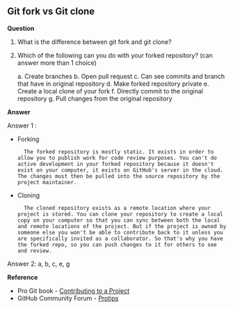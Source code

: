 ## Git fork vs Git clone

**Question**

1. What is the difference between git fork and git clone? 

2. Which of the following can you do with your forked repository? (can answer more than 1 choice)
    
    a. Create branches
    b. Open pull request
    c. Can see commits and branch that have in original repository
    d. Make forked repository private
    e. Create a local clone of your fork
    f. Directly commit to the original repository
    g. Pull changes from the original repository

**Answer**

Answer 1 :

* Forking

        The forked repository is mostly static. It exists in order to allow you to publish work for code review purposes. You can't do active development in your forked repository because it doesn't exist on your computer, it exists on GitHub's server in the cloud. The changes must then be pulled into the source repository by the project maintainer.

* Cloning

        The cloned repository exists as a remote location where your project is stored. You can clone your repository to create a local copy on your computer so that you can sync between both the local and remote locations of the project. But if the project is owned by someone else you won't be able to contribute back to it unless you are specifically invited as a collaborator. So that's why you have the forked repo, so you can push changes to it for others to see and review.

Answer 2: a, b, c, e, g

**Reference**

* Pro Git book - [Contributing to a Project](https://git-scm.com/book/en/v2/GitHub-Contributing-to-a-Project)
* GitHub Community Forum - [Protips](https://github.community/t5/Support-Protips/The-difference-between-forking-and-cloning-a-repository/ba-p/1372)